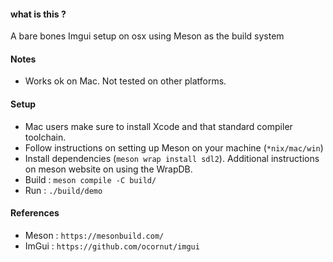 #### what is this ?
A bare bones Imgui setup on osx using Meson as the build system

#### Notes
- Works ok on Mac. Not tested on other platforms.

#### Setup
- Mac users make sure to install Xcode and that standard compiler toolchain.
- Follow instructions on setting up Meson on your machine (`*nix/mac/win`)
- Install dependencies (`meson wrap install sdl2`). Additional instructions on meson website on using the WrapDB.
- Build : `meson compile -C build/`
- Run : `./build/demo`

#### References
- Meson : `https://mesonbuild.com/`
- ImGui : `https://github.com/ocornut/imgui`
